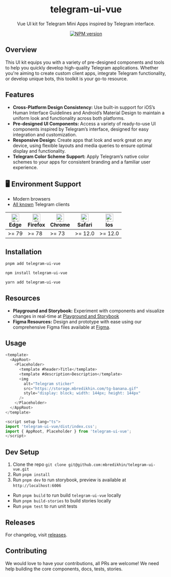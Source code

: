<h1 align="center">telegram-ui-vue</h1>

<p align="center">
Vue UI kit for Telegram Mini Apps inspired by Telegram interface.
<p>

<p align="center">
<a href="https://www.npmjs.com/package/telegram-ui-vue" target="__blank"><img src="https://img.shields.io/npm/v/telegram-ui-vue?style=flat&colorA=002438&colorB=41c399" alt="NPM version"></a>
</p>

## Overview

<p>
This UI kit equips you with a variety of pre-designed components and tools to help you quickly develop high-quality Telegram applications. Whether you're aiming to create custom client apps, integrate Telegram functionality, or develop unique bots, this toolkit is your go-to resource.
<p>

## Features

- **Cross-Platform Design Consistency:** Use built-in support for iOS’s Human Interface Guidelines and Android’s Material Design to maintain a uniform look and functionality across both platforms.
- **Pre-designed UI Components:** Access a variety of ready-to-use UI components inspired by Telegram’s interface, designed for easy integration and customization.
- **Responsive Design:** Create apps that look and work great on any device, using flexible layouts and media queries to ensure optimal display and functionality.
- **Telegram Color Scheme Support:** Apply Telegram’s native color schemes to your apps for consistent branding and a familiar user experience.

## 🖥 Environment Support

- Modern browsers
- [All known](https://telegram.org/apps) Telegram clients

| [<img src="https://raw.githubusercontent.com/alrra/browser-logos/master/src/edge/edge_48x48.png" alt="Edge" width="24px" height="24px" />](http://godban.github.io/browsers-support-badges/)<br>Edge | [<img src="https://raw.githubusercontent.com/alrra/browser-logos/master/src/firefox/firefox_48x48.png" alt="Firefox" width="24px" height="24px" />](http://godban.github.io/browsers-support-badges/)<br>Firefox | [<img src="https://raw.githubusercontent.com/alrra/browser-logos/master/src/chrome/chrome_48x48.png" alt="Chrome" width="24px" height="24px" />](http://godban.github.io/browsers-support-badges/)<br>Chrome | [<img src="https://raw.githubusercontent.com/alrra/browser-logos/master/src/safari/safari_48x48.png" alt="Safari" width="24px" height="24px" />](http://godban.github.io/browsers-support-badges/)<br>Safari | [<img src="https://raw.githubusercontent.com/alrra/browser-logos/master/src/safari/safari_48x48.png" alt="Safari" width="24px" height="24px" />](http://godban.github.io/browsers-support-badges/)<br>Ios |
| ---------------------------------------------------------------------------------------------------------------------------------------------------------------------------------------------------- | ---------------------------------------------------------------------------------------------------------------------------------------------------------------------------------------------------------------- | ------------------------------------------------------------------------------------------------------------------------------------------------------------------------------------------------------------ | ------------------------------------------------------------------------------------------------------------------------------------------------------------------------------------------------------------ | --------------------------------------------------------------------------------------------------------------------------------------------------------------------------------------------------------- |
| \>= 79                                                                                                                                                                                               | \>= 78                                                                                                                                                                                                           | \>= 73                                                                                                                                                                                                       | \>= 12.0                                                                                                                                                                                                     | \>= 12.0                                                                                                                                                                                                  |

## Installation

```bash
pnpm add telegram-ui-vue
```

```bash
npm install telegram-ui-vue
```

```bash
yarn add telegram-ui-vue
```

## Resources

- **Playground and Storybook:** Experiment with components and visualize changes in real-time at <a href="https://telegram-ui-vue.mbredikhin.com" target="__blank">Playground and Storybook</a>
- **Figma Resources:** Design and prototype with ease using our comprehensive Figma files available at [Figma](https://figma.com/community/file/1348989725141777736/).

## Usage

```js
<template>
  <AppRoot>
    <Placeholder>
      <template #header>Title</template>
      <template #description>Description</template>
      <img
        alt="Telegram sticker"
        src="https://storage.mbredikhin.com/tg-banana.gif"
        style="display: block; width: 144px; height: 144px"
      />
    </Placeholder>
  </AppRoot>
</template>

<script setup lang="ts">
import 'telegram-ui-vue/dist/index.css';
import { AppRoot, Placeholder } from 'telegram-ui-vue';
</script>
```

## Dev Setup

1. Clone the repo `git clone git@github.com:mbredikhin/telegram-ui-vue.git`
2. Run `pnpm install`
3. Run `pnpm dev` to run storybook, preview is available at `http://localhost:6006`

- Run `pnpm build` to run build `telegram-ui-vue` locally
- Run `pnpm build-stories` to build stories locally
- Run `pnpm test` to run unit tests

## Releases

For changelog, visit [releases](https://github.com/mbredikhin/telegram-ui-vue/releases).

## Contributing

We would love to have your contributions, all PRs are welcome! We need help building the core components, docs, tests, stories.

